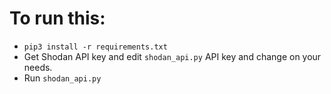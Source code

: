 # To run this:
- `pip3 install -r requirements.txt`
- Get Shodan API key and edit `shodan_api.py` API key and change on your needs.
- Run `shodan_api.py`